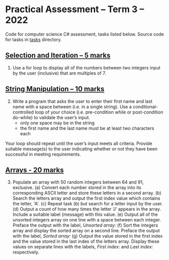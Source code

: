 # Practical Assessment – Term 3 – 2022
Code for computer science C# assessment, tasks listed below.
Source code for tasks in [tasks](tasks) directory.

## [Selection and Iteration – 5 marks](tasks/TaskOne.cs)
1.  Use a for loop to display all of the numbers between two integers input by the user (inclusive) that are multiples of 7.

## [String Manipulation – 10 marks](tasks/TaskTwo.cs)
2.  Write a program that asks the user to enter their first name and last name with a space between (i.e. in a single string). Use a conditional-controlled loop of your choice (i.e. pre-condition while or post-condition do-while) to validate the user’s input.
    * only one space may be in the string
    * the first name and the last name must be at least two characters each

Your loop should repeat until the user’s input meets all criteria. Provide suitable message(s) to the user indicating whether or not they have been successful in meeting requirements.

## [Arrays - 20 marks](tasks/TaskThree.cs)
3.  Populate an array with 50 random integers between 64 and 91, exclusive.
    (a) Convert each number stored in the array into its corresponding ASCII letter and store these letters in a second array.
    (b) Search the letters array and output the first index value which contains the letter, 'A'.
    (c) Repeat task (b) but search for a letter input by the user.
    (d) Output a count of how many times the letter ‘J’ appears in the array. Include a suitable label (message) with this value.
    (e) Output all of the unsorted integers array on one line with a space between each integer. Preface the output with the label, *Unsorted array:*
    (f) Sort the integers array and display the sorted array on a second line. Preface the output with the label, *Sorted array:*
    (g) Output the value stored in the first index and the value stored in the last index of the letters array. Display these values on separate lines with the labels, *First index:* and *Last index:* respectively.
